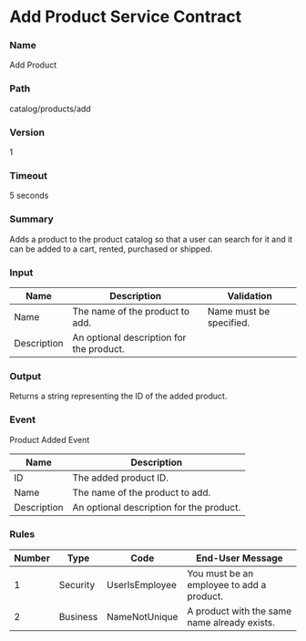 # Add Product Service Contract

### Name
Add Product

### Path 
catalog/products/add

### Version
1

### Timeout
5 seconds

### Summary
Adds a product to the product catalog so that a user can search for it and it can be added to a cart, rented, purchased or shipped.

### Input

| Name        | Description                              | Validation              |
| ----------- | ---------------------------------------- | ----------------------- |
| Name        | The name of the product to add.          | Name must be specified. |
| Description | An optional description for the product. |                         |

### Output
Returns a string representing the ID of the added product.

### Event
Product Added Event

| Name        | Description                              | 
| ----------- | ---------------------------------------- | 
| ID          | The added product ID.                    |
| Name        | The name of the product to add.          | 
| Description | An optional description for the product. |

### Rules 

| Number | Type     | Code                  | End-User Message                             | 
| ------ | -------- | --------------------- | -------------------------------------------- |
| 1      | Security | UserIsEmployee        | You must be an employee to add a product.    |
| 2      | Business | NameNotUnique         | A product with the same name already exists. |